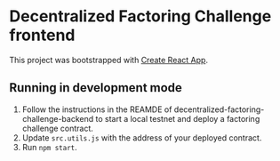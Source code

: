 # Decentralized Factoring Challenge frontend

This project was bootstrapped with [Create React App](https://github.com/facebook/create-react-app).

## Running in development mode

1. Follow the instructions in the REAMDE of decentralized-factoring-challenge-backend to start a local testnet and deploy a factoring challenge contract.
2. Update `src.utils.js` with the address of your deployed contract.
3. Run `npm start`.

